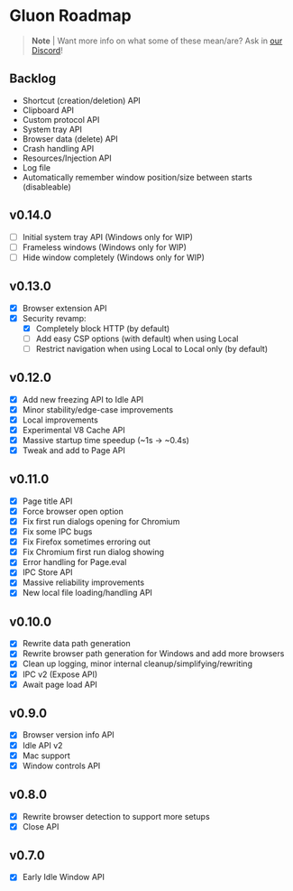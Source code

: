 # Gluon Roadmap

> **Note** |
> Want more info on what some of these mean/are? Ask in [our Discord](https://discord.gg/RFtUCA8fST)!

## Backlog
- Shortcut (creation/deletion) API
- Clipboard API
- Custom protocol API
- System tray API
- Browser data (delete) API
- Crash handling API
- Resources/Injection API
- Log file
- Automatically remember window position/size between starts (disableable)


## v0.14.0
- [ ] Initial system tray API (Windows only for WIP)
- [ ] Frameless windows (Windows only for WIP)
- [ ] Hide window completely (Windows only for WIP)

## v0.13.0
- [X] Browser extension API
- [X] Security revamp:
  - [X] Completely block HTTP (by default)
  - [ ] Add easy CSP options (with default) when using Local
  - [ ] Restrict navigation when using Local to Local only (by default)

## v0.12.0
- [X] Add new freezing API to Idle API
- [X] Minor stability/edge-case improvements
- [X] Local improvements
- [X] Experimental V8 Cache API
- [X] Massive startup time speedup (~1s -> ~0.4s)
- [X] Tweak and add to Page API

## v0.11.0
- [X] Page title API
- [X] Force browser open option
- [X] Fix first run dialogs opening for Chromium
- [X] Fix some IPC bugs
- [X] Fix Firefox sometimes erroring out
- [X] Fix Chromium first run dialog showing
- [X] Error handling for Page.eval
- [X] IPC Store API
- [X] Massive reliability improvements
- [X] New local file loading/handling API

## v0.10.0
- [X] Rewrite data path generation
- [X] Rewrite browser path generation for Windows and add more browsers
- [X] Clean up logging, minor internal cleanup/simplifying/rewriting
- [X] IPC v2 (Expose API)
- [X] Await page load API

## v0.9.0
- [X] Browser version info API
- [X] Idle API v2
- [X] Mac support
- [X] Window controls API

## v0.8.0
- [X] Rewrite browser detection to support more setups
- [X] Close API

## v0.7.0
- [X] Early Idle Window API